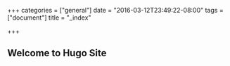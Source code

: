 +++
categories = ["general"]
date = "2016-03-12T23:49:22-08:00"
tags = ["document"]
title = "_index"

+++

## Welcome to Hugo Site ##
